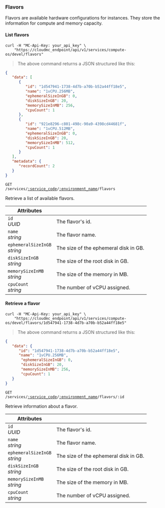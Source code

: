 ### Flavors

Flavors are available hardware configurations for instances. They store the information for compute and memory capacity.

#### List flavors

```shell
curl -H "MC-Api-Key: your_api_key" \
    "https://cloudmc_endpoint/api/v1/services/compute-os/devel/flavors"
```
> The above command returns a JSON structured like this:

```json
{
   "data": [
      {
         "id": "1d547941-1738-4d7b-a70b-b52a44ff18e5",
         "name": "1vCPU.256MB",
         "ephemeralSizeInGB": 0,
         "diskSizeInGB": 20,
         "memorySizeInMB": 256,
         "cpuCount": 1
      },
      {
         "id": "921e8296-c801-498c-90a9-4398cd44681f",
         "name": "1vCPU.512MB",
         "ephemeralSizeInGB": 0,
         "diskSizeInGB": 20,
         "memorySizeInMB": 512,
         "cpuCount": 1
      }
   ],
   "metadata": {
      "recordCount": 2
   }
}
```

<code>GET /services/<a href="#administration-service-connections">:service_code</a>/<a href="#administration-environments">:environment_name</a>/flavors</code>

Retrieve a list of available flavors.

Attributes | &nbsp;
------- | -----------
`id`<br/>*UUID* | The flavor's id.
`name`<br/>*string* | The flavor name.
`ephemeralSizeInGB`<br/>*string* | The size of the ephemeral disk in GB.
`diskSizeInGB`<br/>*string* | The size of the root disk in GB.
`memorySizeInMB`<br/>*string*| The size of the memory in MB.
`cpuCount`<br/>*string*| The number of vCPU assigned.

#### Retrieve a flavor

```shell
curl -H "MC-Api-Key: your_api_key" \
    "https://cloudmc_endpoint/api/v1/services/compute-os/devel/flavors/1d547941-1738-4d7b-a70b-b52a44ff18e5"
```
> The above command returns a JSON structured like this:

```json
{
   "data": {
      "id": "1d547941-1738-4d7b-a70b-b52a44ff18e5",
      "name": "1vCPU.256MB",
       "ephemeralSizeInGB": 0,
       "diskSizeInGB": 20,
       "memorySizeInMB": 256,
       "cpuCount": 1
   }
}
```

<code>GET /services/<a href="#administration-service-connections">:service_code</a>/<a href="#administration-environments">:environment_name</a>/flavors/:id</code>

Retrieve information about a flavor.

Attributes | &nbsp;
------- | -----------
`id`<br/>*UUID* | The flavor's id.
`name`<br/>*string* | The flavor name.
`ephemeralSizeInGB`<br/>*string* | The size of the ephemeral disk in GB.
`diskSizeInGB`<br/>*string* | The size of the root disk in GB.
`memorySizeInMB`<br/>*string*| The size of the memory in MB.
`cpuCount`<br/>*string*| The number of vCPU assigned.
